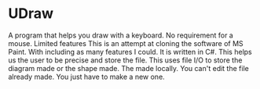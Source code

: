 # UDraw
A program that helps you draw with a keyboard. No requirement for a mouse. Limited features
This is an attempt at cloning the software of MS Paint. With including as many features I could. It is written in C#.
This helps us the user to be precise and store the file. This uses file I/O to store the diagram made or the shape made. The made locally.
You can't edit the file already made. You just have to make a new one.
